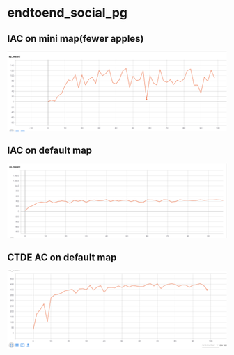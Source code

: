 # endtoend_social_pg
## IAC on mini map(fewer apples)
![image](https://github.com/xuezzee/endtoend_social_pg/blob/IAC/picture/IAC_on_mini_map.png?raw=true)





## IAC on default map
![image](https://github.com/xuezzee/endtoend_social_pg/blob/IAC/picture/IAC_on_default_small.png?raw=true)





## CTDE AC on default map
![image](https://github.com/xuezzee/endtoend_social_pg/blob/IAC/picture/CTDE_AC_on_default_small.png?raw=true)
